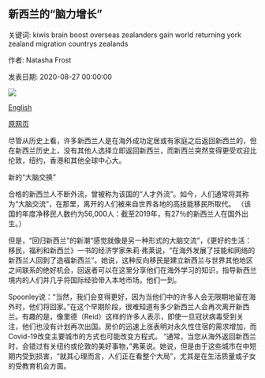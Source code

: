 ## 新西兰的“脑力增长”

关键词: kiwis brain boost overseas zealanders gain world returning york zealand migration countrys zealands

作者: Natasha Frost

发表日期: 2020-08-27 00:00:00

![](https://ychef.files.bbci.co.uk/live/624x351/p08prgkp.jpg)

[English](New%20Zealand%E2%80%99s%20%E2%80%98brain%20gain%E2%80%99%20boost.md)

[原网页](https://www.bbc.com/worklife/article/20200827-new-zealands-brain-gain-boost)

尽管从历史上看，许多新西兰人是在海外成功定居或有家庭之后返回新西兰的，但在新西兰历史上，没有其他人选择立即返回新西兰，而新西兰突然变得更受欢迎比伦敦，纽约，香港和其他全球中心大。

新的“大脑交换”

合格的新西兰人不断外流，曾被称为该国的“人才外流”。如今，人们通常将其称为“大脑交流”，在那里，离开的人们被来自世界各地的高技能移民所取代。 （该国的年度净移民人数约为56,000人：截至2019年，有27％的新西兰人在国外出生。）

但是，“回归新西兰”的新潮“感觉就像是另一种形式的大脑交流”，《更好的生活：移民，福利和新西兰》一书的经济学家朱莉·弗莱说，“在海外发展了技能和网络的新西兰人回到了造福新西兰”。她说，这种反向移民是建立新西兰与世界其他地区之间联系的绝好机会，回返者可以在这里分享他们在海外学习的知识，指导新西兰境内的人们并几乎将国际经验带入本地市场。他们一到。

Spoonley说：“当然，我们会变得更好，因为当他们中的许多人会无限期地留在海外时，他们将回家。”在这个早期阶段，很难知道有多少新西兰人会再次离开新西兰。有趣的是，像里德（Reid）这样的许多人表示，即使一旦冠状病毒受到关注，他们也没有计划再次出国。房价的迅速上涨表明对永久性住宿的需求增加，而Covid-19改变主要城市的方式也可能改变方程式。 “通常，当您从海外返回新西兰时，会错过有关纽约或伦敦的美好事物，”弗莱说。她说，但是由于这些城市在中短期内受到损害，“就其心理而言，人们正在看整个大局”，尤其是在生活质量或子女的受教育机会方面。